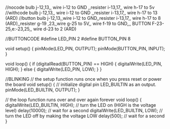 //nocode  bulb j-12,13,, wire i-12 to GND ,,resister i-13,17,, wire h-17 to 5v
//withcode  bulb j-12,13,, wire i-12 to GND ,,resister i-13,17,, wire h-17 to 13 (ARD)
//button buib j-12,13,,wire i-12 to GND,,resister i-13,17,, wire h-17 to 8 (ARD),,resister g-19 ,23,,wire g-25 to 5V,, wire f-19 to GND,,, BUTTON F-23-25,e:-23,25,, wire d-23 to 2 (ARD)

//BUTTONCODE
#define LED_PIN 2
#define BUTTON_PIN 8

void setup() {
  pinMode(LED_PIN, OUTPUT);
  pinMode(BUTTON_PIN, INPUT);
}

void loop() {
  if (digitalRead(BUTTON_PIN) == HIGH) {
    digitalWrite(LED_PIN, HIGH);
  }
  else {
    digitalWrite(LED_PIN, LOW);
  }
}


//BLINKING
// the setup function runs once when you press reset or power the board
void setup() {
// initialize digital pin LED_BUILTIN as an output.
pinMode(LED_BUILTIN, OUTPUT);
}

// the loop function runs over and over again forever
void loop() {
digitalWrite(LED_BUILTIN, HIGH); // turn the LED on (HIGH is the voltage level)
delay(10000); // wait for a second
digitalWrite(LED_BUILTIN, LOW); // turn the LED off by making the voltage LOW
delay(500); // wait for a second
}
